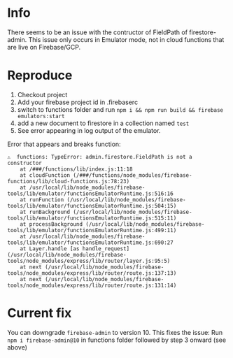 # Info
There seems to be an issue with the contructor of FieldPath of firestore-admin.
This issue only occurs in Emulator mode, not in cloud functions that are live on Firebase/GCP.

# Reproduce
1. Checkout project
2. Add your firebase project id in .firebaserc
3. switch to functions folder and run `npm i && npm run build && firebase emulators:start`
4. add a new document to firestore in a collection named `test`
5. See error appearing in log output of the emulator.

Error that appears and breaks function:
```
⚠  functions: TypeError: admin.firestore.FieldPath is not a constructor
    at /###/functions/lib/index.js:11:18
    at cloudFunction (/###/functions/node_modules/firebase-functions/lib/cloud-functions.js:78:23)
    at /usr/local/lib/node_modules/firebase-tools/lib/emulator/functionsEmulatorRuntime.js:516:16
    at runFunction (/usr/local/lib/node_modules/firebase-tools/lib/emulator/functionsEmulatorRuntime.js:504:15)
    at runBackground (/usr/local/lib/node_modules/firebase-tools/lib/emulator/functionsEmulatorRuntime.js:515:11)
    at processBackground (/usr/local/lib/node_modules/firebase-tools/lib/emulator/functionsEmulatorRuntime.js:499:11)
    at /usr/local/lib/node_modules/firebase-tools/lib/emulator/functionsEmulatorRuntime.js:690:27
    at Layer.handle [as handle_request] (/usr/local/lib/node_modules/firebase-tools/node_modules/express/lib/router/layer.js:95:5)
    at next (/usr/local/lib/node_modules/firebase-tools/node_modules/express/lib/router/route.js:137:13)
    at next (/usr/local/lib/node_modules/firebase-tools/node_modules/express/lib/router/route.js:131:14)
```

# Current fix

You can downgrade `firebase-admin` to version 10. This fixes the issue:
Run `npm i firebase-admin@10` in functions folder followed by step 3 onward (see above)
